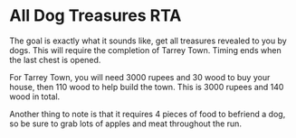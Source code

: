 # All Dog Treasures RTA

The goal is exactly what it sounds like, get all treasures revealed to you by dogs. This will require the completion of Tarrey Town. Timing ends when the last chest is opened.

For Tarrey Town, you will need 3000 rupees and 30 wood to buy your house, then 110 wood to help build the town. This is 3000 rupees and 140 wood in total.

Another thing to note is that it requires 4 pieces of food to befriend a dog, so be sure to grab lots of apples and meat throughout the run.
